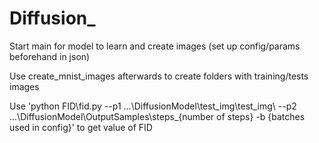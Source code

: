 # Diffusion_

Start main for model to learn and create images (set up config/params beforehand in json)

Use create_mnist_images afterwards to create folders with training/tests images 

Use 'python FID\fid.py --p1  ...\DiffusionModel\test_img\test_img\ --p2 ...\DiffusionModel\OutputSamples\steps_{number of steps} -b {batches used in config}' to get value of FID
